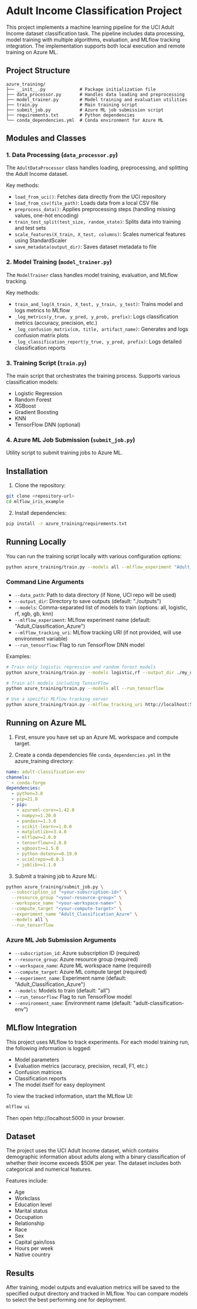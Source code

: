 # Adult Income Classification Project

This project implements a machine learning pipeline for the UCI Adult Income dataset classification task. The pipeline includes data processing, model training with multiple algorithms, evaluation, and MLflow tracking integration. The implementation supports both local execution and remote training on Azure ML.

## Project Structure

```
azure_training/
├── __init__.py             # Package initialization file
├── data_processor.py       # Handles data loading and preprocessing
├── model_trainer.py        # Model training and evaluation utilities
├── train.py                # Main training script
├── submit_job.py           # Azure ML job submission script
├── requirements.txt        # Python dependencies
└── conda_dependencies.yml  # Conda environment for Azure ML
```

## Modules and Classes

### 1. Data Processing (`data_processor.py`)

The `AdultDataProcessor` class handles loading, preprocessing, and splitting the Adult Income dataset.

Key methods:
- `load_from_uci()`: Fetches data directly from the UCI repository
- `load_from_csv(file_path)`: Loads data from a local CSV file
- `preprocess_data()`: Applies preprocessing steps (handling missing values, one-hot encoding)
- `train_test_split(test_size, random_state)`: Splits data into training and test sets
- `scale_features(X_train, X_test, columns)`: Scales numerical features using StandardScaler
- `save_metadata(output_dir)`: Saves dataset metadata to file

### 2. Model Training (`model_trainer.py`)

The `ModelTrainer` class handles model training, evaluation, and MLflow tracking.

Key methods:
- `train_and_log(X_train, X_test, y_train, y_test)`: Trains model and logs metrics to MLflow
- `_log_metrics(y_true, y_pred, y_prob, prefix)`: Logs classification metrics (accuracy, precision, etc.)
- `_log_confusion_matrix(cm, title, artifact_name)`: Generates and logs confusion matrix plots
- `_log_classification_report(y_true, y_pred, prefix)`: Logs detailed classification reports

### 3. Training Script (`train.py`)

The main script that orchestrates the training process. Supports various classification models:
- Logistic Regression
- Random Forest
- XGBoost
- Gradient Boosting
- KNN
- TensorFlow DNN (optional)

### 4. Azure ML Job Submission (`submit_job.py`)

Utility script to submit training jobs to Azure ML.

## Installation

1. Clone the repository:
```bash
git clone <repository-url>
cd mlflow_iris_example
```

2. Install dependencies:
```bash
pip install -r azure_training/requirements.txt
```

## Running Locally

You can run the training script locally with various configuration options:

```bash
python azure_training/train.py --models all --mlflow_experiment "Adult_Classification_Local"
```

### Command Line Arguments

- `--data_path`: Path to data directory (if None, UCI repo will be used)
- `--output_dir`: Directory to save outputs (default: "./outputs")
- `--models`: Comma-separated list of models to train (options: all, logistic, rf, xgb, gb, knn)
- `--mlflow_experiment`: MLflow experiment name (default: "Adult_Classification_Azure")
- `--mlflow_tracking_uri`: MLflow tracking URI (if not provided, will use environment variable)
- `--run_tensorflow`: Flag to run TensorFlow DNN model

Examples:

```bash
# Train only logistic regression and random forest models
python azure_training/train.py --models logistic,rf --output_dir ./my_outputs

# Train all models including TensorFlow
python azure_training/train.py --models all --run_tensorflow

# Use a specific MLflow tracking server
python azure_training/train.py --mlflow_tracking_uri http://localhost:5000
```

## Running on Azure ML

1. First, ensure you have set up an Azure ML workspace and compute target.

2. Create a conda dependencies file `conda_dependencies.yml` in the azure_training directory:

```yaml
name: adult-classification-env
channels:
  - conda-forge
dependencies:
  - python=3.8
  - pip=21.0
  - pip:
    - azureml-core>=1.42.0
    - numpy>=1.20.0
    - pandas>=1.3.0
    - scikit-learn>=1.0.0
    - matplotlib>=3.4.0
    - mlflow>=2.0.0
    - tensorflow>=2.8.0
    - xgboost>=1.5.0
    - python-dotenv>=0.19.0
    - ucimlrepo>=0.0.3
    - joblib>=1.1.0
```

3. Submit a training job to Azure ML:

```bash
python azure_training/submit_job.py \
  --subscription_id "<your-subscription-id>" \
  --resource_group "<your-resource-group>" \
  --workspace_name "<your-workspace-name>" \
  --compute_target "<your-compute-target>" \
  --experiment_name "Adult_Classification_Azure" \
  --models all \
  --run_tensorflow
```

### Azure ML Job Submission Arguments

- `--subscription_id`: Azure subscription ID (required)
- `--resource_group`: Azure resource group (required)
- `--workspace_name`: Azure ML workspace name (required)
- `--compute_target`: Azure ML compute target (required)
- `--experiment_name`: Experiment name (default: "Adult_Classification_Azure")
- `--models`: Models to train (default: "all")
- `--run_tensorflow`: Flag to run TensorFlow model
- `--environment_name`: Environment name (default: "adult-classification-env")

## MLflow Integration

This project uses MLflow to track experiments. For each model training run, the following information is logged:

- Model parameters
- Evaluation metrics (accuracy, precision, recall, F1, etc.)
- Confusion matrices
- Classification reports
- The model itself for easy deployment

To view the tracked information, start the MLflow UI:

```bash
mlflow ui
```

Then open http://localhost:5000 in your browser.

## Dataset

The project uses the UCI Adult Income dataset, which contains demographic information about adults along with a binary classification of whether their income exceeds $50K per year. The dataset includes both categorical and numerical features.

Features include:
- Age
- Workclass
- Education level
- Marital status
- Occupation
- Relationship
- Race
- Sex
- Capital gain/loss
- Hours per week
- Native country

## Results

After training, model outputs and evaluation metrics will be saved to the specified output directory and tracked in MLflow. You can compare models to select the best performing one for deployment.
